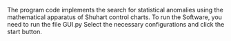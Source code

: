 The program code implements the search for statistical anomalies using the mathematical apparatus of Shuhart control charts.
To run the Software, you need to run the file GUI.py
Select the necessary configurations and click the start button.
